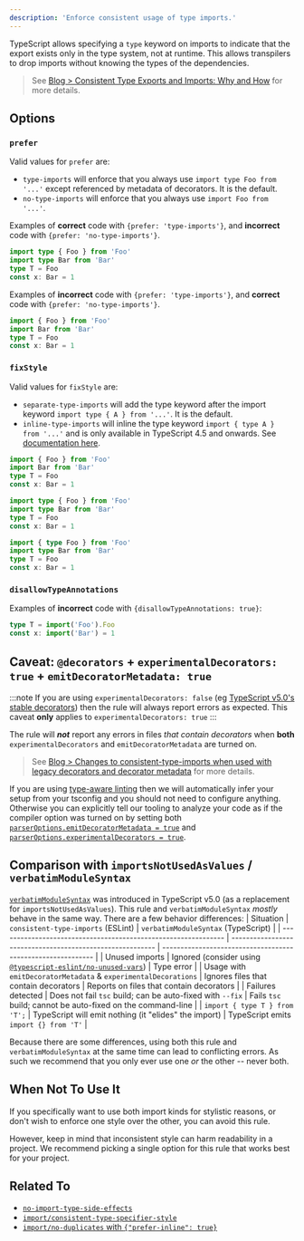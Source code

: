 ```yaml
---
description: 'Enforce consistent usage of type imports.'
---
```


TypeScript allows specifying a `type` keyword on imports to indicate that the export exists only in the type system, not at runtime.
This allows transpilers to drop imports without knowing the types of the dependencies.

> See [Blog > Consistent Type Exports and Imports: Why and How](/blog/consistent-type-imports-and-exports-why-and-how) for more details.

## Options

### `prefer`

Valid values for `prefer` are:

- `type-imports` will enforce that you always use `import type Foo from '...'` except referenced by metadata of decorators. It is the default.
- `no-type-imports` will enforce that you always use `import Foo from '...'`.

Examples of **correct** code with `{prefer: 'type-imports'}`, and **incorrect** code with `{prefer: 'no-type-imports'}`.

```ts option='{ "prefer": "type-imports" }' showPlaygroundButton
import type { Foo } from 'Foo'
import type Bar from 'Bar'
type T = Foo
const x: Bar = 1
```

Examples of **incorrect** code with `{prefer: 'type-imports'}`, and **correct** code with `{prefer: 'no-type-imports'}`.

```ts option='{ "prefer": "type-imports" }' showPlaygroundButton
import { Foo } from 'Foo'
import Bar from 'Bar'
type T = Foo
const x: Bar = 1
```

### `fixStyle`

Valid values for `fixStyle` are:

- `separate-type-imports` will add the type keyword after the import keyword `import type { A } from '...'`. It is the default.
- `inline-type-imports` will inline the type keyword `import { type A } from '...'` and is only available in TypeScript 4.5 and onwards. See [documentation here](https://www.typescriptlang.org/docs/handbook/release-notes/typescript-4-5.html#type-modifiers-on-import-names 'TypeScript 4.5 documentation on type modifiers and import names').

<Tabs>
<TabItem value="❌ Incorrect">

```ts
import { Foo } from 'Foo'
import Bar from 'Bar'
type T = Foo
const x: Bar = 1
```

</TabItem>
<TabItem value="✅ With `separate-type-imports`">

```ts option='{ "fixStyle": "separate-type-imports" }'
import type { Foo } from 'Foo'
import type Bar from 'Bar'
type T = Foo
const x: Bar = 1
```

</TabItem>
<TabItem value="✅ With `inline-type-imports`">

```ts option='{ "fixStyle": "inline-type-imports" }'
import { type Foo } from 'Foo'
import type Bar from 'Bar'
type T = Foo
const x: Bar = 1
```

</TabItem>
</Tabs>

### `disallowTypeAnnotations`

Examples of **incorrect** code with `{disallowTypeAnnotations: true}`:

```ts option='{ "disallowTypeAnnotations": true }' showPlaygroundButton
type T = import('Foo').Foo
const x: import('Bar') = 1
```

## Caveat: `@decorators` + `experimentalDecorators: true` + `emitDecoratorMetadata: true`

:::note
If you are using `experimentalDecorators: false` (eg [TypeScript v5.0's stable decorators](https://www.typescriptlang.org/docs/handbook/release-notes/typescript-5-0.html#decorators)) then the rule will always report errors as expected.
This caveat **only** applies to `experimentalDecorators: true`
:::

The rule will **_not_** report any errors in files _that contain decorators_ when **both** `experimentalDecorators` and `emitDecoratorMetadata` are turned on.

> See [Blog > Changes to consistent-type-imports when used with legacy decorators and decorator metadata](/blog/changes-to-consistent-type-imports-with-decorators) for more details.

If you are using [type-aware linting](/getting-started/typed-linting) then we will automatically infer your setup from your tsconfig and you should not need to configure anything.
Otherwise you can explicitly tell our tooling to analyze your code as if the compiler option was turned on by setting both [`parserOptions.emitDecoratorMetadata = true`](/packages/parser/#emitdecoratormetadata) and [`parserOptions.experimentalDecorators = true`](/packages/parser/#experimentaldecorators).

## Comparison with `importsNotUsedAsValues` / `verbatimModuleSyntax`

[`verbatimModuleSyntax`](https://www.typescriptlang.org/tsconfig#verbatimModuleSyntax) was introduced in TypeScript v5.0 (as a replacement for `importsNotUsedAsValues`).
This rule and `verbatimModuleSyntax` _mostly_ behave in the same way.
There are a few behavior differences:
| Situation | `consistent-type-imports` (ESLint) | `verbatimModuleSyntax` (TypeScript) |
| -------------------------------------------------------------- | --------------------------------------------------------- | ----------------------------------------------------------- |
| Unused imports | Ignored (consider using [`@typescript-eslint/no-unused-vars`](/rules/no-unused-vars)) | Type error |
| Usage with `emitDecoratorMetadata` & `experimentalDecorations` | Ignores files that contain decorators | Reports on files that contain decorators |
| Failures detected | Does not fail `tsc` build; can be auto-fixed with `--fix` | Fails `tsc` build; cannot be auto-fixed on the command-line |
| `import { type T } from 'T';` | TypeScript will emit nothing (it "elides" the import) | TypeScript emits `import {} from 'T'` |

Because there are some differences, using both this rule and `verbatimModuleSyntax` at the same time can lead to conflicting errors.
As such we recommend that you only ever use one _or_ the other -- never both.

## When Not To Use It

If you specifically want to use both import kinds for stylistic reasons, or don't wish to enforce one style over the other, you can avoid this rule.

However, keep in mind that inconsistent style can harm readability in a project.
We recommend picking a single option for this rule that works best for your project.

## Related To

- [`no-import-type-side-effects`](./no-import-type-side-effects.mdx)
- [`import/consistent-type-specifier-style`](https://github.com/import-js/eslint-plugin-import/blob/main/docs/rules/consistent-type-specifier-style.md)
- [`import/no-duplicates` with `{"prefer-inline": true}`](https://github.com/import-js/eslint-plugin-import/blob/main/docs/rules/no-duplicates.md#inline-type-imports)
